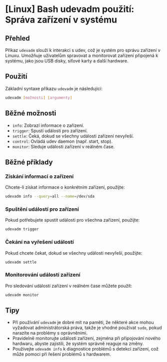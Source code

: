 # [Linux] Bash udevadm použití: Správa zařízení v systému

## Přehled
Příkaz `udevadm` slouží k interakci s udev, což je systém pro správu zařízení v Linuxu. Umožňuje uživatelům spravovat a monitorovat zařízení připojená k systému, jako jsou USB disky, síťové karty a další hardware.

## Použití
Základní syntaxe příkazu `udevadm` je následující:

```bash
udevadm [možnosti] [argumenty]
```

## Běžné možnosti
- `info`: Zobrazí informace o zařízení.
- `trigger`: Spustí události pro zařízení.
- `settle`: Čeká, dokud se všechny události zařízení nevyřeší.
- `control`: Ovládá udev daemon (např. start, stop).
- `monitor`: Sleduje události zařízení v reálném čase.

## Běžné příklady
### Získání informací o zařízení
Chcete-li získat informace o konkrétním zařízení, použijte:

```bash
udevadm info --query=all --name=/dev/sda
```

### Spuštění událostí pro zařízení
Pokud potřebujete spustit události pro všechna zařízení, použijte:

```bash
udevadm trigger
```

### Čekání na vyřešení událostí
Pokud chcete čekat, dokud se všechny události nevyřeší, použijte:

```bash
udevadm settle
```

### Monitorování událostí zařízení
Pro sledování událostí zařízení v reálném čase můžete použít:

```bash
udevadm monitor
```

## Tipy
- Při používání `udevadm` je dobré mít na paměti, že některé akce mohou vyžadovat administrátorská práva, takže je vhodné používat `sudo`, pokud narazíte na problémy s oprávněními.
- Pravidelně monitorujte události zařízení, zejména při připojování nového hardwaru, abyste zajistili, že systém správně reaguje na změny.
- Používejte `udevadm info` k diagnostice problémů s detekcí zařízení, což může pomoci při řešení problémů s hardwarem.
